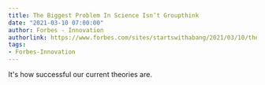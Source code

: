 ```yaml
---
title: The Biggest Problem In Science Isn’t Groupthink
date: "2021-03-10 07:00:00"
author: Forbes - Innovation
authorlink: https://www.forbes.com/sites/startswithabang/2021/03/10/the-biggest-problem-in-science-isnt-groupthink/
tags:
- Forbes-Innovation
---
```

It's how successful our current theories are.